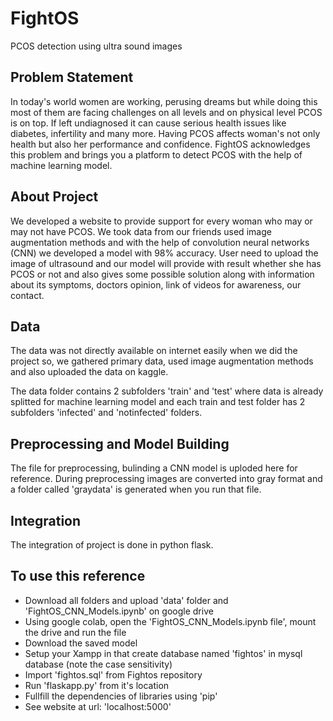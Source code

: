# FightOS
PCOS detection using ultra sound images
## Problem Statement
In today's world women are working, perusing dreams but while doing this most of them are facing challenges on all levels and on physical level PCOS is on top. If left undiagnosed it can cause serious health issues like diabetes, infertility and many more. Having PCOS affects woman's not only health but also her performance and confidence. FightOS acknowledges this problem and brings you a platform to detect PCOS with the help of machine learning model.
 ## About Project
We developed a website to provide support for every woman who may or may not have PCOS. We took data from our friends used image augmentation methods and with the help of convolution neural networks (CNN) we developed a model with 98% accuracy. User need to upload the image of ultrasound and our model will provide with result whether she has PCOS or not and also gives some possible solution along with information about its symptoms, doctors opinion, link of videos for awareness, our contact.

## Data 
The data was not directly available on internet easily when we did the project so, we gathered primary data, used image augmentation methods and also uploaded the data on kaggle.

The data folder contains 2 subfolders 'train' and 'test' where data is already splitted for machine learning model and each train and test folder has 2 subfolders 'infected' and 'notinfected' folders.

## Preprocessing and Model Building
The file for preprocessing, bulinding a CNN model is uploded here for reference. During preprocessing images are converted into gray format and a folder called 'graydata' is generated when you run that file.

## Integration
The integration of project is done in python flask.

## To use this reference
- Download all folders and upload 'data' folder and 'FightOS_CNN_Models.ipynb'  on google drive
- Using google colab, open the 'FightOS_CNN_Models.ipynb file', mount the drive and run the file
- Download the saved model 
- Setup your Xampp in that create database named 'fightos' in mysql database (note the case sensitivity)
-  Import 'fightos.sql' from Fightos repository
-  Run 'flaskapp.py' from it's location
-  Fullfill the dependencies of libraries using 'pip'
-  See website at url: 'localhost:5000'
 
